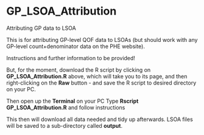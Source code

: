 # GP_LSOA_Attribution
 Attributing GP data to LSOA

 This is for attributing GP-level QOF data to LSOAs (but should work with any GP-level count+denominator data on the PHE website).

 Instructions and further information to be provided!

 But, for the moment, download the R script by clicking on **GP_LSOA_Attribution.R** above, which will take you to its page, and then right-clicking on the **Raw** button - and save the R script to desired directory on your PC.

Then open up the **Terminal** on your PC
Type **Rscript GP_LSOA_Attribution.R** and follow instructions

 This then will download all data needed and tidy up afterwards. LSOA files will be saved to a sub-directory called **output**.



